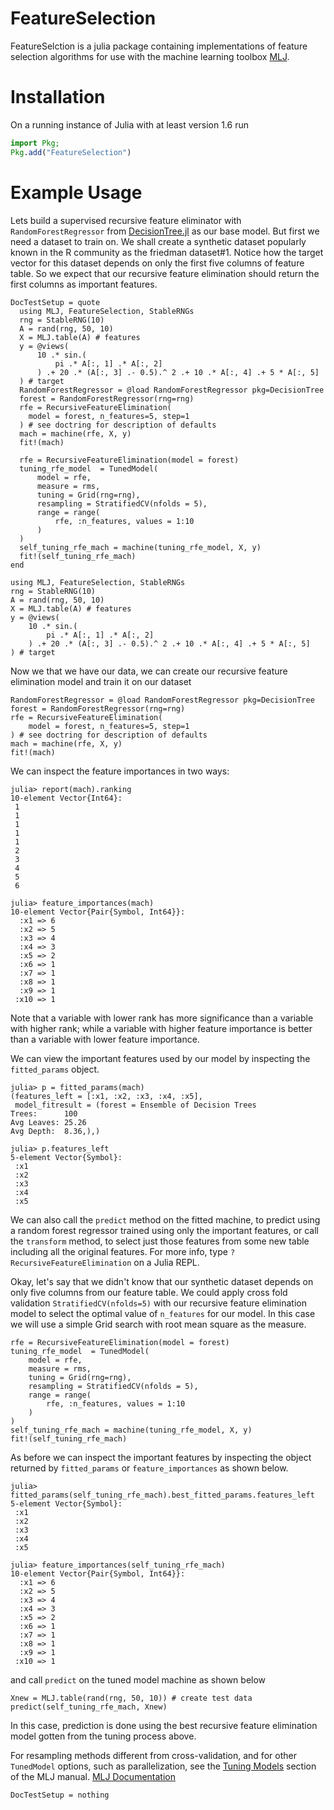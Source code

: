 # FeatureSelection

FeatureSelction is a julia package containing implementations of feature selection algorithms for use with the machine learning toolbox
[MLJ](https://juliaai.github.io/MLJ.jl/dev/).

# Installation
On a running instance of Julia with at least version 1.6 run
```julia
import Pkg;
Pkg.add("FeatureSelection")
```

# Example Usage
Lets build a supervised recursive feature eliminator with `RandomForestRegressor` 
from [DecisionTree.jl](https://github.com/JuliaAI/DecisionTree.jl) as our base model.
But first we need a dataset to train on. We shall create a synthetic dataset popularly 
known in the R community as the friedman dataset#1. Notice how the target vector for this 
dataset depends on only the first five columns of feature table. So we expect that our 
recursive feature elimination should return the first columns as important features.
```@meta
DocTestSetup = quote
  using MLJ, FeatureSelection, StableRNGs
  rng = StableRNG(10)
  A = rand(rng, 50, 10)
  X = MLJ.table(A) # features
  y = @views(
      10 .* sin.(
          pi .* A[:, 1] .* A[:, 2]
      ) .+ 20 .* (A[:, 3] .- 0.5).^ 2 .+ 10 .* A[:, 4] .+ 5 * A[:, 5]
  ) # target
  RandomForestRegressor = @load RandomForestRegressor pkg=DecisionTree
  forest = RandomForestRegressor(rng=rng)
  rfe = RecursiveFeatureElimination(
    model = forest, n_features=5, step=1
  ) # see doctring for description of defaults  
  mach = machine(rfe, X, y)
  fit!(mach)

  rfe = RecursiveFeatureElimination(model = forest)
  tuning_rfe_model  = TunedModel(
      model = rfe,
      measure = rms,
      tuning = Grid(rng=rng),
      resampling = StratifiedCV(nfolds = 5),
      range = range(
          rfe, :n_features, values = 1:10
      )
  )
  self_tuning_rfe_mach = machine(tuning_rfe_model, X, y)
  fit!(self_tuning_rfe_mach)
end
```
```@example example1
using MLJ, FeatureSelection, StableRNGs
rng = StableRNG(10)
A = rand(rng, 50, 10)
X = MLJ.table(A) # features
y = @views(
    10 .* sin.(
        pi .* A[:, 1] .* A[:, 2]
    ) .+ 20 .* (A[:, 3] .- 0.5).^ 2 .+ 10 .* A[:, 4] .+ 5 * A[:, 5]
) # target
```
Now we that we have our data, we can create our recursive feature elimination model and 
train it on our dataset
```@example example1
RandomForestRegressor = @load RandomForestRegressor pkg=DecisionTree
forest = RandomForestRegressor(rng=rng)
rfe = RecursiveFeatureElimination(
    model = forest, n_features=5, step=1
) # see doctring for description of defaults
mach = machine(rfe, X, y)
fit!(mach)
```
We can inspect the feature importances in two ways:
```jldoctest
julia> report(mach).ranking
10-element Vector{Int64}:
 1
 1
 1
 1
 1
 2
 3
 4
 5
 6

julia> feature_importances(mach)
10-element Vector{Pair{Symbol, Int64}}:
  :x1 => 6
  :x2 => 5
  :x3 => 4
  :x4 => 3
  :x5 => 2
  :x6 => 1
  :x7 => 1
  :x8 => 1
  :x9 => 1
 :x10 => 1
```
Note that a variable with lower rank has more significance than a variable with higher rank; while a variable with higher feature importance is better than a variable with lower feature importance.

We can view the important features used by our model by inspecting the `fitted_params` 
object.
```jldoctest
julia> p = fitted_params(mach)
(features_left = [:x1, :x2, :x3, :x4, :x5],
 model_fitresult = (forest = Ensemble of Decision Trees
Trees:      100
Avg Leaves: 25.26
Avg Depth:  8.36,),)

julia> p.features_left
5-element Vector{Symbol}:
 :x1
 :x2
 :x3
 :x4
 :x5
```
We can also call the `predict` method on the fitted machine, to predict using a 
random forest regressor trained using only the important features, or call the `transform` 
method, to select just those features from some new table including all the original 
features. For more info, type `?RecursiveFeatureElimination` on a Julia REPL.

Okay, let's say that we didn't know that our synthetic dataset depends on only five 
columns from our feature table. We could apply cross fold validation 
`StratifiedCV(nfolds=5)` with our recursive feature elimination model to select the 
optimal value of `n_features` for our model. In this case we will use a simple Grid 
search with root mean square as the measure. 
```@example example1
rfe = RecursiveFeatureElimination(model = forest)
tuning_rfe_model  = TunedModel(
    model = rfe,
    measure = rms,
    tuning = Grid(rng=rng),
    resampling = StratifiedCV(nfolds = 5),
    range = range(
        rfe, :n_features, values = 1:10
    )
)
self_tuning_rfe_mach = machine(tuning_rfe_model, X, y)
fit!(self_tuning_rfe_mach)
```
As before we can inspect the important features by inspecting the object returned by 
`fitted_params` or `feature_importances` as shown below.
```jldoctest
julia> fitted_params(self_tuning_rfe_mach).best_fitted_params.features_left
5-element Vector{Symbol}:
 :x1
 :x2
 :x3
 :x4
 :x5

julia> feature_importances(self_tuning_rfe_mach)
10-element Vector{Pair{Symbol, Int64}}:
  :x1 => 6
  :x2 => 5
  :x3 => 4
  :x4 => 3
  :x5 => 2
  :x6 => 1
  :x7 => 1
  :x8 => 1
  :x9 => 1
 :x10 => 1
```
and call `predict` on the tuned model machine as shown below
```@example example1
Xnew = MLJ.table(rand(rng, 50, 10)) # create test data
predict(self_tuning_rfe_mach, Xnew)
```
In this case, prediction is done using the best recursive feature elimination model gotten 
from the tuning process above.

For resampling methods different from cross-validation, and for other
 `TunedModel` options, such as parallelization, see the 
 [Tuning Models](https://juliaai.github.io/MLJ.jl/dev/tuning_models/) section of the MLJ manual.
[MLJ Documentation](https://juliaai.github.io/MLJ.jl/dev/)
```@meta
DocTestSetup = nothing
```